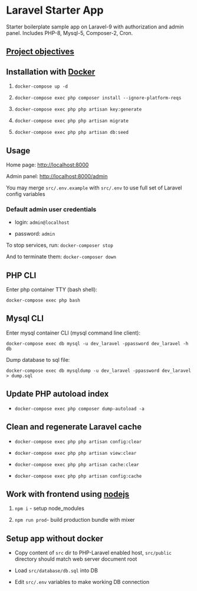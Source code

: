 # Laravel Starter App

Starter boilerplate sample app on Laravel-9 with authorization and admin panel.
Includes PHP-8, Mysql-5, Composer-2, Cron.

## [Project objectives](./TASK.md)

## Installation with [Docker](https://docs.docker.com/get-docker/)

1) `docker-compose up -d`

2) `docker-compose exec php composer install --ignore-platform-reqs`

3) `docker-compose exec php php artisan key:generate`

4) `docker-compose exec php php artisan migrate`

5) `docker-compose exec php php artisan db:seed`

## Usage

Home page: [http://localhost:8000](http://localhost:8000)

Admin panel: [http://localhost:8000/admin](http://localhost:8000/admin)

You may merge `src/.env.example` with `src/.env` to use full set of Laravel config variables

### Default admin user credentials

- login: `admin@localhost`

- password: `admin`

To stop services, run: `docker-composer stop`

And to terminate them: `docker-composer down` 

## PHP CLI

Enter php container TTY (bash shell):

`docker-compose exec php bash`

## Mysql CLI

Enter mysql container CLI (mysql command line client):

`docker-compose exec db mysql -u dev_laravel -ppassword dev_laravel -h db`

Dump database to sql file:

`docker-compose exec db mysqldump -u dev_laravel -ppassword dev_laravel > dump.sql`

## Update PHP autoload index

- `docker-compose exec php composer dump-autoload -a`

## Clean and regenerate Laravel cache

- `docker-compose exec php php artisan config:clear`

- `docker-compose exec php php artisan view:clear`

- `docker-compose exec php php artisan cache:clear`

- `docker-compose exec php php artisan config:cache`

## Work with frontend using [nodejs](https://nodejs.org/en/download/)

1) `npm i` - setup node_modules

2) `npm run prod`- build production bundle with mixer

## Setup app without docker

- Copy content of `src` dir to PHP-Laravel enabled host,
  `src/public` directory should match web server document root

- Load `src/database/db.sql` into DB

- Edit `src/.env` variables to make working DB connection